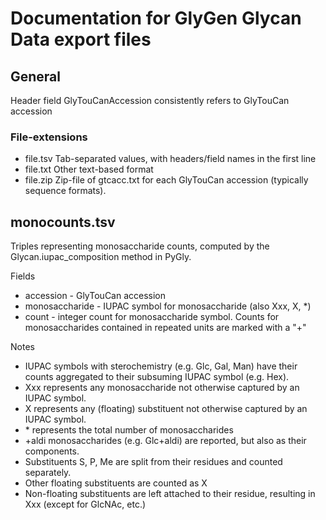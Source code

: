 # Documentation for GlyGen Glycan Data export files

## General

Header field GlyTouCanAccession consistently refers to GlyTouCan accession 	

### File-extensions

- file.tsv  Tab-separated values, with headers/field names in the first line
- file.txt  Other text-based format
- file.zip  Zip-file of gtcacc.txt for each GlyTouCan accession (typically sequence formats). 
  
## monocounts.tsv

Triples representing monosaccharide counts, computed by the Glycan.iupac_composition method in PyGly. 

Fields
- accession	- GlyTouCan accession
- monosaccharide - IUPAC symbol for monosaccharide (also Xxx, X, \*)
- count - integer count for monosaccharide symbol. Counts for monosaccharides contained in repeated units are marked with a "+"

Notes
 - IUPAC symbols with sterochemistry (e.g. Glc, Gal, Man) have their counts aggregated to their subsuming IUPAC symbol (e.g. Hex). 
- Xxx represents any monosaccharide not otherwise captured by an IUPAC symbol. 
- X represents any (floating) substituent not otherwise captured by an IUPAC symbol. 
- \* represents the total number of monosaccharides
- \+aldi monosaccharides (e.g. Glc+aldi) are reported, but also as their components.
- Substituents S, P, Me are split from their residues and counted separately.
- Other floating substituents are counted as X
- Non-floating substituents are left attached to their residue, resulting in Xxx (except for GlcNAc, etc.)

